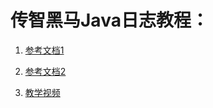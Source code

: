 <!--title: Java日志技术
description: 日志文件是用于记录系统操作事件的文件集合，可分为事件日志和消息日志。具有处理历史数据、诊断问题的追踪以及理解系统的活动等重要作用。
type: 笔记
firstPicture: /img/1.png
status: 1
priority: 6
=top234=-->



# 传智黑马Java日志教程：

1. [参考文档1](/pdf/log/log1.pdf)

2. [参考文档2](/pdf/log/log2.pdf)
3. [教学视频](https://www.bilibili.com/video/BV1iJ411H74S)
